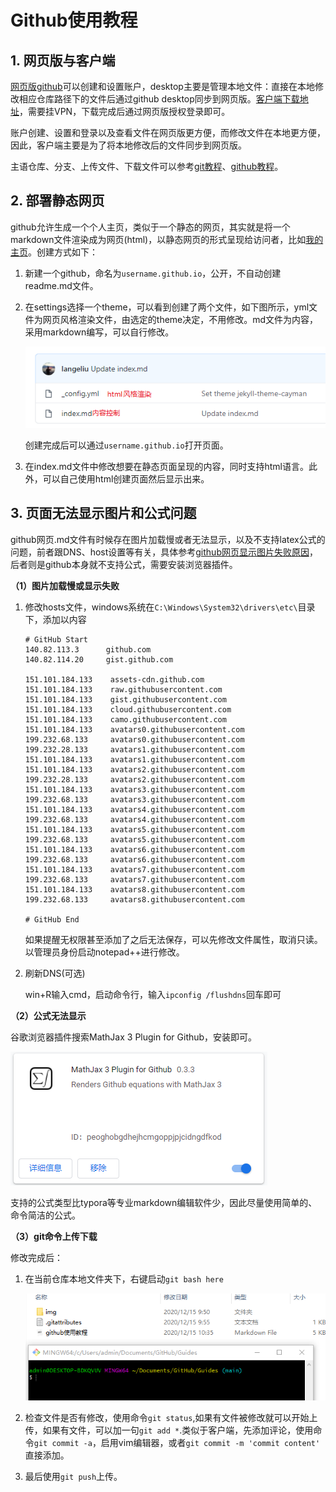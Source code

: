 # Github使用教程

## 1. 网页版与客户端

[网页版github](https://github.com/)可以创建和设置账户，desktop主要是管理本地文件：直接在本地修改相应仓库路径下的文件后通过github desktop同步到网页版。[客户端下载地址](https://desktop.github.com/)，需要挂VPN，下载完成后通过网页版授权登录即可。

账户创建、设置和登录以及查看文件在网页版更方便，而修改文件在本地更方便，因此，客户端主要是为了将本地修改后的文件同步到网页版。

主语仓库、分支、上传文件、下载文件可以参考[git教程](https://www.runoob.com/git/git-tutorial.html)、[github教程](https://www.jianshu.com/p/296d22275cdd)。

## 2. 部署静态网页

github允许生成一个个人主页，类似于一个静态的网页，其实就是将一个markdown文件渲染成为网页(html)，以静态网页的形式呈现给访问者，比如[我的主页](https://langeliu.github.io/)。创建方式如下：

1. 新建一个github，命名为`username.github.io`，公开，不自动创建readme.md文件。

2. 在settings选择一个theme，可以看到创建了两个文件，如下图所示，yml文件为网页风格渲染文件，由选定的theme决定，不用修改。md文件为内容，采用markdown编写，可以自行修改。

   ![image-20201215092948293](img/image-20201215092948293.png) 
   
   创建完成后可以通过`username.github.io`打开页面。
   
3. 在index.md文件中修改想要在静态页面呈现的内容，同时支持html语言。此外，可以自己使用html创建页面然后显示出来。

## 3. 页面无法显示图片和公式问题

github网页.md文件有时候存在图片加载慢或者无法显示，以及不支持latex公式的问题，前者跟DNS、host设置等有关，具体参考[github网页显示图片失败原因](https://blog.csdn.net/qq_38232598/article/details/91346392)，后者则是github本身就不支持公式，需要安装浏览器插件。

**（1）图片加载慢或显示失败**

1. 修改hosts文件，windows系统在`C:\Windows\System32\drivers\etc\`目录下，添加以内容

   ```shell
   # GitHub Start 
   140.82.113.3      github.com
   140.82.114.20     gist.github.com
   
   151.101.184.133    assets-cdn.github.com
   151.101.184.133    raw.githubusercontent.com
   151.101.184.133    gist.githubusercontent.com
   151.101.184.133    cloud.githubusercontent.com
   151.101.184.133    camo.githubusercontent.com
   151.101.184.133    avatars0.githubusercontent.com
   199.232.68.133     avatars0.githubusercontent.com
   199.232.28.133     avatars1.githubusercontent.com
   151.101.184.133    avatars1.githubusercontent.com
   151.101.184.133    avatars2.githubusercontent.com
   199.232.28.133     avatars2.githubusercontent.com
   151.101.184.133    avatars3.githubusercontent.com
   199.232.68.133     avatars3.githubusercontent.com
   151.101.184.133    avatars4.githubusercontent.com
   199.232.68.133     avatars4.githubusercontent.com
   151.101.184.133    avatars5.githubusercontent.com
   199.232.68.133     avatars5.githubusercontent.com
   151.101.184.133    avatars6.githubusercontent.com
   199.232.68.133     avatars6.githubusercontent.com
   151.101.184.133    avatars7.githubusercontent.com
   199.232.68.133     avatars7.githubusercontent.com
   151.101.184.133    avatars8.githubusercontent.com
   199.232.68.133     avatars8.githubusercontent.com
   
   # GitHub End
   ```

   如果提醒无权限甚至添加了之后无法保存，可以先修改文件属性，取消只读。以管理员身份启动notepad++进行修改。

2. 刷新DNS(可选)

   win+R输入cmd，启动命令行，输入`ipconfig /flushdns`回车即可

**（2）公式无法显示**

谷歌浏览器插件搜索MathJax 3 Plugin for Github，安装即可。

![image-20201215095004868](img/image-20201215095004868.png)

支持的公式类型比typora等专业markdown编辑软件少，因此尽量使用简单的、命令简洁的公式。

**（3）git命令上传下载**

修改完成后：

1. 在当前仓库本地文件夹下，右键启动`git bash here`

   ![image-20201215163402775](img/image-20201215163402775.png)

2. 检查文件是否有修改，使用命令`git status`,如果有文件被修改就可以开始上传，如果有文件，可以加一句`git add *`.类似于客户端，先添加评论，使用命令`git commit -a`，启用vim编辑器，或者`git commit -m 'commit content' `直接添加。

3. 最后使用`git push`上传。

    
